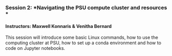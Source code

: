 
### Session 2: *Navigating the PSU compute cluster and resources *

#### Instructors: Maxwell Konnaris & Venitha Bernard

This session will introduce some basic Linux commands, how to use the computing cluster at PSU, how to set up a conda environment and how to code on Jupyter notebooks.
